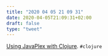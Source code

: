 ```yaml
---
title: "2020 04 05 21 09 31"
date: 2020-04-05T21:09:31+02:00
draft: false
type: "tweet"
---
```

[Using JavaPlex with Clojure](https://kaygun.tumblr.com/post/614218948209197056/using-javaplex-with-clojure). `#clojure`

